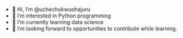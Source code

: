 - 👋 Hi, I’m @uchechukwuohajuru
- 👀 I’m interested in Python programming
- 🌱 I’m currently learning data science 
- 💞️ I’m looking forward to opportunities to contribute while learning. 


<!---
uchechukwuohajuru/uchechukwuohajuru is a ✨ special ✨ repository because its `README.md` (this file) appears on your GitHub profile.
You can click the Preview link to take a look at your changes.
--->
